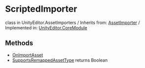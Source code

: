 # ScriptedImporter
class in UnityEditor.AssetImporters
 / Inherits from: <a href="https://docs.unity3d.com/6000.0/Documentation/ScriptReference/AssetImporter.html">AssetImporter</a> / Implemented in: <a href="https://docs.unity3d.com/6000.0/Documentation/ScriptReference/UnityEditor.CoreModule.html">UnityEditor.CoreModule</a>
## Methods
- <a href="https://docs.unity3d.com/6000.0/Documentation/ScriptReference/ScriptedImporter.OnImportAsset.html">OnImportAsset</a>
- <a href="https://docs.unity3d.com/6000.0/Documentation/ScriptReference/ScriptedImporter.SupportsRemappedAssetType.html">SupportsRemappedAssetType</a> returns Boolean
